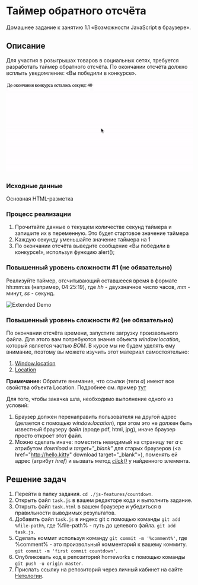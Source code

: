 # Таймер обратного отсчёта

Домашнее задание к занятию 1.1 «Возможности JavaScript в браузере».

## Описание 

Для участия в розыгрышах товаров в социальных сетях, требуется разработать таймер
обратного отсчёта. По окончании отсчёта должно всплыть уведомление: «Вы победили в конкурсе».

![Demo](./demo.gif)

### Исходные данные

Основная HTML-разметка

### Процесс реализации

1. Прочитайте данные о текущем количестве секунд таймера и запишите их в переменную. 
Это будет стартовое значение таймера
2. Каждую секунду уменьшайте значение таймера на 1
3. По окончании отсчёта выведите сообщение «Вы победили в конкурсе!», используя функцию alert();

### Повышенный уровень сложности #1 (не обязательно)

Реализуйте таймер, отсчитывающий оставшееся время в формате hh:mm:ss
(например, 04:25:19), где *hh* - двухзначное число часов, *mm* - минут, 
*ss* - секунд.

![Extended Demo](./extended-demo.gif)

### Повышенный уровень сложности #2 (не обязательно)

По окончании отсчёта времени, запустите загрузку произвольного файла.
Для этого вам потребуются знания объекта *window.location*, который является
частью *BOM*. В курсе мы не будем уделять ему внимание, поэтому
вы можете изучить этот материал самостоятельно:

1. [Window.location](https://developer.mozilla.org/ru/docs/Web/API/Window/location)
2. [Location](https://developer.mozilla.org/ru/docs/Web/API/Location)

__Примечание:__ Обратите внимание, что ссылки (теги *a*) имеют
все свойства объекта Location. Подробнее см. пример
[тут](https://developer.mozilla.org/ru/docs/Web/API/Location)

Для того, чтобы закачка шла, необходимо выполнение одного из условий:

1. Браузер должен перенаправить пользователя на другой адрес
(делается с помощью *window.location*), при этом это не должен быть известный
браузеру файл (вроде pdf, html, jpg), иначе браузер просто откроет этот файл.
2. Можно сделать иначе: поместить невидимый на страницу тег *a* с атрибутом
*download* и *target="_blank"* для старых браузеров 
(\<a href="http://hello.kitty" download target="_blank">), 
поменять ей адрес (атрибут *href*)
и вызвать метод 
[*click()*](https://developer.mozilla.org/ru/docs/Web/API/HTMLElement/click) 
у найденного элемента.

## Решение задач
1. Перейти в папку задания. `cd ./js-features/countdown`.
2. Открыть файл `task.js` в вашем редакторе кода и выполнить задание.
3. Открыть файл `task.html` в вашем браузере и убедиться в правильности выводимых результатов.
4. Добавить файл `task.js` в индекс git с помощью команды `git add %file-path%`, где %file-path% - путь до целевого файла. `git add task.js`.
5. Сделать коммит используя команду `git commit -m '%comment%'`, где %comment% - это произвольный комментарий к вашему коммиту. `git commit -m 'first commit countdown'`.
6. Опубликовать код в репозиторий homeworks с помощью команды `git push -u origin master`.
7. Прислать ссылку на репозиторий через личный кабинет на сайте [Нетологии][6].

[0]: https://github.com/
[1]: https://www.sublimetext.com/
[2]: https://code.visualstudio.com/
[3]: https://github.com/netology-code/guides/tree/master/github
[4]: https://git-scm.com/
[5]: https://github.com/netology-code/guides/blob/master/git/REAMDE.md
[6]: https://netology.ru/
